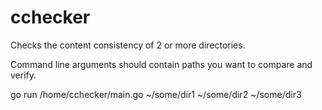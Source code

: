 # cchecker
Checks the content consistency of 2 or more directories.

Command line arguments should contain paths you want to compare and verify.

go run /home/cchecker/main.go ~/some/dir1 ~/some/dir2 ~/some/dir3

